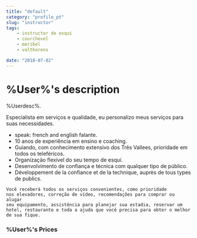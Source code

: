 ```yaml
---
title: "default"
category: "profile_pt"
slug: "instructor"
tags:
    - instructor de esqui
    - courchevel
    - meribel
    - valthorens

date: "2018-07-02"
---
```


# %User%'s description
 
%Userdesc%.

Especialista em serviços e qualidade, eu personalizo meus serviços para suas necessidades.

* speak: french and english falante.
* 10 anos de experiência em ensino e coaching.
* Guiando, com conhecimento extensivo dos Três Vallees, prioridade em todos os teleféricos.
* Organização flexível do seu tempo de esqui.
* Desenvolvimento de confiança e técnica com qualquer tipo de público.
* Développement de la confiance et de la technique, auprès de tous types de publics.


<code>Você receberá todos os serviços convenientes, como prioridade nos elevadores, correção de vídeo, recomendações para comprar ou alugar seu equipamento, assistência para planejar sua estadia, reservar um hotel, restaurante e toda a ajuda que você precisa para obter o melhor de sua fique.</code> 

### %User%'s Prices

